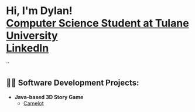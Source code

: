 <h1>Hi, I'm Dylan! <br/><a href="https://github.com/dylanmondrus">Computer Science Student at Tulane University</a><br/><a href="https://www.linkedin.com/in/dylanmondrus/"><b>LinkedIn</b></a></h1>
``



<h2>👨‍💻 Software Development Projects:</h2>

- <b>Java-based 3D Story Game</b>
  - [Camelot](https://github.com/dylanmondrus/Camelot_Game)

